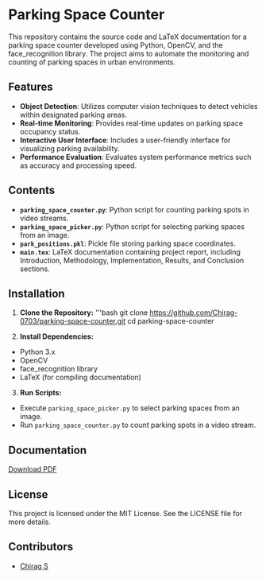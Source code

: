 # Parking Space Counter

This repository contains the source code and LaTeX documentation for a parking space counter developed using Python, OpenCV, and the face_recognition library. The project aims to automate the monitoring and counting of parking spaces in urban environments.

## Features

- **Object Detection**: Utilizes computer vision techniques to detect vehicles within designated parking areas.
- **Real-time Monitoring**: Provides real-time updates on parking space occupancy status.
- **Interactive User Interface**: Includes a user-friendly interface for visualizing parking availability.
- **Performance Evaluation**: Evaluates system performance metrics such as accuracy and processing speed.

## Contents

- **`parking_space_counter.py`**: Python script for counting parking spots in video streams.
- **`parking_space_picker.py`**: Python script for selecting parking spaces from an image.
- **`park_positions.pkl`**: Pickle file storing parking space coordinates.
- **`main.tex`**: LaTeX documentation containing project report, including Introduction, Methodology, Implementation, Results, and Conclusion sections.

## Installation

1. **Clone the Repository:**
'''bash
git clone https://github.com/Chirag-0703/parking-space-counter.git
cd parking-space-counter


2. **Install Dependencies:**
- Python 3.x
- OpenCV
- face_recognition library
- LaTeX (for compiling documentation)

3. **Run Scripts:**
- Execute `parking_space_picker.py` to select parking spaces from an image.
- Run `parking_space_counter.py` to count parking spots in a video stream.

## Documentation


[Download PDF](/Documentation.pdf)

## License

This project is licensed under the MIT License. See the LICENSE file for more details.

## Contributors

- [Chirag S](https://github.com/chirag-0703)
